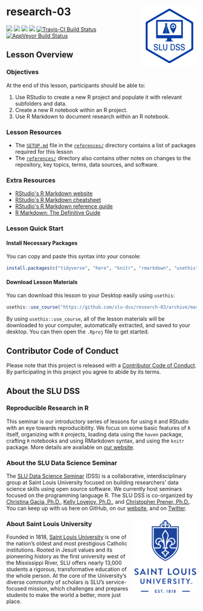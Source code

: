 # research-03 <img src="/img/logo.png" align="right" />
[![](https://img.shields.io/badge/seminar-reproducible%20research%20in%20r-brightgreen.svg)](https://github.com/slu-dss/research-03/)
[![](https://img.shields.io/badge/lesson%20status-under%20development-red.svg)](https://github.com/slu-dss/research-03/)
[![](https://img.shields.io/github/release/slu-dss/research-03.svg?label=version)](https://github.com/slu-dss/research-03/releases)
[![](https://img.shields.io/github/last-commit/slu-dss/research-03.svg)](https://github.com/slu-dss/research-03/commits/master)
[![Travis-CI Build Status](https://travis-ci.org/slu-dss/research-03.svg?branch=master)](https://travis-ci.org/slu-dss/research-03)
[![AppVeyor Build Status](https://ci.appveyor.com/api/projects/status/github/slu-dss/research-03?branch=master&svg=true)](https://ci.appveyor.com/project/chris-prener/research-03)

## Lesson Overview

### Objectives
At the end of this lesson, participants should be able to:

1. Use RStudio to create a new R project and populate it with relevant subfolders and data.
2. Create a new R notebook within an R project.
3. Use R Markdown to document research within an R notebook.

### Lesson Resources
* The [`SETUP.md`](/references/SETUP.md) file in the [`references/`](/references) directory contains a list of packages required for this lesson
* The [`references/`](/references) directory also contains other notes on changes to the repository, key topics, terms, data sources, and software.

### Extra Resources
* [RStudio's R Markdown website](https://rmarkdown.rstudio.com)
* [RStudio's R Markdown cheatsheet](http://www.rstudio.com/wp-content/uploads/2016/03/rmarkdown-cheatsheet-2.0.pdf)
* [RStudio's R Markdown reference guide](https://www.rstudio.com/wp-content/uploads/2015/03/rmarkdown-reference.pdf)
* [R Markdown: The Definitive Guide](https://bookdown.org/yihui/rmarkdown/)

### Lesson Quick Start
#### Install Necessary Packages
You can copy and paste this syntax into your console:

```r
install.packages(c("tidyverse", "here", "knitr", "rmarkdown", "usethis"))
```

#### Download Lesson Materials
You can download this lesson to your Desktop easily using `usethis`:

```r
usethis::use_course("https://github.com/slu-dss/research-03/archive/master.zip")
```

By using `usethis::use_course`, all of the lesson materials will be downloaded to your computer, automatically extracted, and saved to your desktop. You can then open the `.Rproj` file to get started.

## Contributor Code of Conduct
Please note that this project is released with a [Contributor Code of Conduct](.github/CODE_OF_CONDUCT.md). By participating in this project you agree to abide by its terms.

## About the SLU DSS
### Reproducible Research in R
This seminar is our introductory series of lessons for using `R` and RStudio with an eye towards reproducibility. We focus on some basic features of `R` itself, organizing with `R` projects, loading data using the `haven` package, crafting `R` notebooks and using RMarkdown syntax, and using the `knitr` package. More details are available on [our website](https://slu-dss.github.io/news/dss06/).

### About the SLU Data Science Seminar
The [SLU Data Science Seminar](https://slu-dss.githb.io) (DSS) is a collaborative, interdisciplinary group at Saint Louis University focused on building researchers’ data science skills using open source software. We currently host seminars focused on the programming language R. The SLU DSS is co-organized by [Christina Gacia, Ph.D.](mailto:christina.garcia@slu.edu), [Kelly Lovejoy, Ph.D.](mailto:kelly.lovejoy@slu.edu), and [Christopher Prener, Ph.D.](mailto:chris.prener@slu.edu}). You can keep up with us here on GitHub, on our [website](https://slu-dss.githb.io), and on [Twitter](https://twitter.com/SLUDSS).

### About Saint Louis University <img src="/img/sluLogo.png" align="right" />
Founded in 1818, [Saint Louis University](http://www.slu.edu) is one of the nation’s oldest and most prestigious Catholic institutions. Rooted in Jesuit values and its pioneering history as the first university west of the Mississippi River, SLU offers nearly 13,000 students a rigorous, transformative education of the whole person. At the core of the University’s diverse community of scholars is SLU’s service-focused mission, which challenges and prepares students to make the world a better, more just place.
